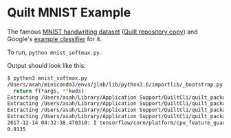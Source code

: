 # Quilt MNIST Example

The famous [MNIST handwriting dataset](http://yann.lecun.com/exdb/mnist/) ([Quilt repository copy](https://quiltdata.com/package/asah/mnist)) and Google's [example classifier](https://www.tensorflow.org/get_started/mnist/beginners) for it.  

To run, `python mnist_softmax.py`.

Output should look like this:
```sh
$ python3 mnist_softmax.py
/Users/asah/miniconda3/envs/jlab/lib/python3.6/importlib/_bootstrap.py:219: RuntimeWarning: compiletime version 3.5 of module 'tensorflow.python.framework.fast_tensor_util' does not match runtime version 3.6
  return f(*args, **kwds)
Extracting /Users/asah/Library/Application Support/QuiltCli/quilt_packages/objs/440fcabf73cc546fa21475e81ea370265605f56be210a4024d2ca8f203523609
Extracting /Users/asah/Library/Application Support/QuiltCli/quilt_packages/objs/3552534a0a558bbed6aed32b30c495cca23d567ec52cac8be1a0730e8010255c
Extracting /Users/asah/Library/Application Support/QuiltCli/quilt_packages/objs/8d422c7b0a1c1c79245a5bcf07fe86e33eeafee792b84584aec276f5a2dbc4e6
Extracting /Users/asah/Library/Application Support/QuiltCli/quilt_packages/objs/f7ae60f92e00ec6debd23a6088c31dbd2371eca3ffa0defaefb259924204aec6
2017-12-14 04:32:38.470310: I tensorflow/core/platform/cpu_feature_guard.cc:137] Your CPU supports instructions that this TensorFlow binary was not compiled to use: SSE4.1 SSE4.2 AVX
0.9135
```
